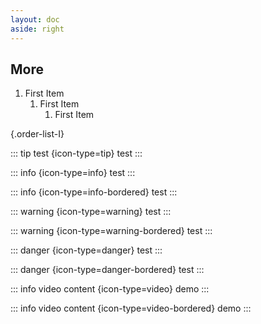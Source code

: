 ```yaml
---
layout: doc
aside: right
---
```


<script setup>
  import {DividePage} from 'vitepress-theme-api';
</script>

<DividePage :top="63">
<template #left>

## Results

This page demonstrates usage of some of the runtime APIs provided by VitePress.

The main `useData()` API can be used to access site, theme, and page data for the current page. It works in both `.md` and `.vue` files:

Lorem ipsum dolor sit amet, consectetur adipiscing elit. Curabitur ultrices tortor non lobortis volutpat. Proin tempus purus lectus, sit amet facilisis velit volutpat ac. In facilisis tempor neque sit amet dictum. Nulla hendrerit dapibus sem tincidunt iaculis. In tincidunt euismod sapien, et ultricies risus condimentum a. In at cursus leo. Suspendisse dolor enim, tincidunt feugiat nulla vitae, rhoncus consequat metus. Mauris ut aliquet tellus. Curabitur posuere accumsan hendrerit. Vivamus tristique finibus diam, at scelerisque lacus. Suspendisse nulla mi, condimentum eget est id, tempus viverra lacus. Integer eu tristique ligula.

Donec eu viverra lacus. Phasellus a egestas ligula. Quisque lorem sem, efficitur vel lacus eget, feugiat faucibus sapien. Aenean laoreet lorem in tortor condimentum, non pulvinar ante tempor. Nullam fringilla tristique lacus, ac laoreet justo elementum vitae. Praesent faucibus accumsan lorem, id venenatis velit aliquam ut. Praesent arcu quam, eleifend a lectus vitae, molestie interdum neque. Vivamus vitae sagittis lacus. Sed molestie tincidunt consequat. Curabitur egestas risus sed lectus auctor tristique. Donec at tellus facilisis metus venenatis commodo. Aliquam aliquet augue quis felis vestibulum egestas. Fusce feugiat ac metus sed scelerisque.

Duis leo felis, dictum in ante a, rutrum sollicitudin leo. Aenean finibus, libero nec suscipit blandit, lacus arcu faucibus velit, vitae commodo sem neque commodo purus. Mauris finibus id quam at mattis. Phasellus posuere tristique ex sit amet accumsan. Mauris dolor nulla, laoreet id tellus ut, facilisis posuere neque. Sed tincidunt rhoncus massa sit amet rutrum. Praesent eu placerat lectus. Nam dignissim in augue vel mollis. Suspendisse luctus ipsum vitae laoreet consectetur. Suspendisse eget dictum leo. Maecenas tortor est, viverra eu odio ut, sagittis tincidunt orci. Donec massa elit, elementum vel commodo et, dignissim vitae tortor. Aliquam eget elit et ex dapibus tincidunt. Pellentesque malesuada diam a tortor porta, sit amet scelerisque nibh aliquet. Nullam ultrices augue odio, vel tempor lacus pharetra et. Orci varius natoque penatibus et magnis dis parturient montes, nascetur ridiculus mus.

Cras elementum blandit nulla vel volutpat. Nunc risus mi, pellentesque et gravida et, ultrices non nibh. Vivamus sit amet tortor massa. Nulla ut tempor arcu. Quisque varius, nisi eget pulvinar fringilla, est mauris accumsan erat, eu tincidunt dui sem eget arcu. Nunc in metus ut risus hendrerit aliquet. In et nulla tellus. Nam id malesuada elit. Proin placerat eleifend lacus, sit amet molestie eros vulputate id. Ut purus ligula, condimentum ac nisl luctus, tincidunt semper est. Ut porta malesuada dignissim. Duis dapibus quam id consequat luctus. Quisque quis dapibus mauris. Vestibulum aliquam augue nec nibh porta, sed sollicitudin odio consequat.

## ResultsII

This page demonstrates usage of some of the runtime APIs provided by VitePress.

The main `useData()` API can be used to access site, theme, and page data for the current page. It works in both `.md` and `.vue` files:

Lorem ipsum dolor sit amet, consectetur adipiscing elit. Curabitur ultrices tortor non lobortis volutpat. Proin tempus purus lectus, sit amet facilisis velit volutpat ac. In facilisis tempor neque sit amet dictum. Nulla hendrerit dapibus sem tincidunt iaculis. In tincidunt euismod sapien, et ultricies risus condimentum a. In at cursus leo. Suspendisse dolor enim, tincidunt feugiat nulla vitae, rhoncus consequat metus. Mauris ut aliquet tellus. Curabitur posuere accumsan hendrerit. Vivamus tristique finibus diam, at scelerisque lacus. Suspendisse nulla mi, condimentum eget est id, tempus viverra lacus. Integer eu tristique ligula.

Donec eu viverra lacus. Phasellus a egestas ligula. Quisque lorem sem, efficitur vel lacus eget, feugiat faucibus sapien. Aenean laoreet lorem in tortor condimentum, non pulvinar ante tempor. Nullam fringilla tristique lacus, ac laoreet justo elementum vitae. Praesent faucibus accumsan lorem, id venenatis velit aliquam ut. Praesent arcu quam, eleifend a lectus vitae, molestie interdum neque. Vivamus vitae sagittis lacus. Sed molestie tincidunt consequat. Curabitur egestas risus sed lectus auctor tristique. Donec at tellus facilisis metus venenatis commodo. Aliquam aliquet augue quis felis vestibulum egestas. Fusce feugiat ac metus sed scelerisque.

Duis leo felis, dictum in ante a, rutrum sollicitudin leo. Aenean finibus, libero nec suscipit blandit, lacus arcu faucibus velit, vitae commodo sem neque commodo purus. Mauris finibus id quam at mattis. Phasellus posuere tristique ex sit amet accumsan. Mauris dolor nulla, laoreet id tellus ut, facilisis posuere neque. Sed tincidunt rhoncus massa sit amet rutrum. Praesent eu placerat lectus. Nam dignissim in augue vel mollis. Suspendisse luctus ipsum vitae laoreet consectetur. Suspendisse eget dictum leo. Maecenas tortor est, viverra eu odio ut, sagittis tincidunt orci. Donec massa elit, elementum vel commodo et, dignissim vitae tortor. Aliquam eget elit et ex dapibus tincidunt. Pellentesque malesuada diam a tortor porta, sit amet scelerisque nibh aliquet. Nullam ultrices augue odio, vel tempor lacus pharetra et. Orci varius natoque penatibus et magnis dis parturient montes, nascetur ridiculus mus.

Cras elementum blandit nulla vel volutpat. Nunc risus mi, pellentesque et gravida et, ultrices non nibh. Vivamus sit amet tortor massa. Nulla ut tempor arcu. Quisque varius, nisi eget pulvinar fringilla, est mauris accumsan erat, eu tincidunt dui sem eget arcu. Nunc in metus ut risus hendrerit aliquet. In et nulla tellus. Nam id malesuada elit. Proin placerat eleifend lacus, sit amet molestie eros vulputate id. Ut purus ligula, condimentum ac nisl luctus, tincidunt semper est. Ut porta malesuada dignissim. Duis dapibus quam id consequat luctus. Quisque quis dapibus mauris. Vestibulum aliquam augue nec nibh porta, sed sollicitudin odio consequat.

</template>
<template #right>


```md
<script setup>
import { useData } from 'vitepress'

const { theme, page, frontmatter } = useData()
</script>

## Results

### Theme Data

<pre>{{ theme }}</pre>

### Page Data

<pre>{{ page }}</pre>

### Page Frontmatter

<pre>{{ frontmatter }}</pre>
```

</template>
</DividePage>

## More

<DividePage :top="63">
<template #left>

## ResultsIII

This page demonstrates usage of some of the runtime APIs provided by VitePress.

## ResultsIV

This page demonstrates usage of some of the runtime APIs provided by VitePress.

The main `useData()` API can be used to access site, theme, and page data for the current page. It works in both `.md` and `.vue` files:

</template>
<template #right>

```md
<script setup>
import { useData } from 'vitepress'

const { theme, page, frontmatter } = useData()
</script>

## Results

### Theme Data

<pre>{{ theme }}</pre>

### Page Data

<pre>{{ page }}</pre>

### Page Frontmatter

<pre>{{ frontmatter }}</pre>
```

</template>
</DividePage>

1. First Item
   1. First Item
      1. First Item

{.order-list-I}

::: tip test {icon-type=tip}
test
:::

::: info {icon-type=info}
test
:::

::: info {icon-type=info-bordered}
test
:::

::: warning {icon-type=warning}
test
:::

::: warning {icon-type=warning-bordered}
test
:::

::: danger {icon-type=danger}
test
:::

::: danger {icon-type=danger-bordered}
test
:::

::: info video content {icon-type=video}
demo
:::

::: info video content {icon-type=video-bordered}
demo
:::
